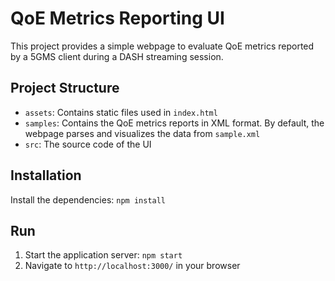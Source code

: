 # QoE Metrics Reporting UI
This project provides a simple webpage to evaluate QoE metrics reported by a 5GMS client during a DASH streaming session.

## Project Structure
* `assets`: Contains static files used in `index.html`
* `samples`: Contains the QoE metrics reports in XML format. By default, the webpage parses and visualizes the data from `sample.xml`
* `src`: The source code of the UI

## Installation
Install the dependencies: `npm install`

## Run
1. Start the application server: `npm start`
2. Navigate to `http://localhost:3000/` in your browser

